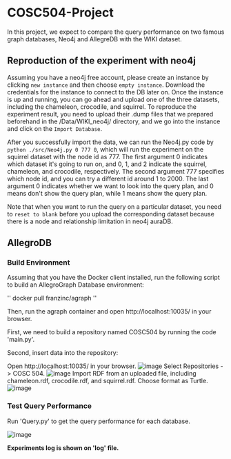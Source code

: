 # COSC504-Project
In this project, we expect to compare the query performance on two famous graph databases, Neo4j and AllegreDB with the WIKI dataset. 

## Reproduction of the experiment with neo4j 
Assuming you have a neo4j free account, please create an instance by clicking `new instance` and then choose `empty instance`. Download the credentials for the instance to connect to the DB later on. 
Once the instance is up and running, you can go ahead and upload one of the three datasets, including the chameleon, crocodile, and squirrel. 
To reproduce the experiment result, you need to upload their .dump files that we prepared beforehand  in the /Data/WIKI_neo4j/ directory, and we go into the instance and click on the `Import Database`. 


After you successfully import the data, we can run the Neo4j.py code by `python ./src/Neo4j.py 0 777 0`,  which will run the experiment on the squirrel dataset with the node id as 777. 
The first argument 0 indicates which dataset it's going to run on, and 0, 1, and 2 indicate the squirrel, chameleon, and crocodile, respectively.
The second argument 777 specifies which node id, and you can try a different id around 1 to 2000.
The last argument 0 indicates whether we want to look into the query plan, and 0 means don't show the query plan, while 1 means show the query plan.

Note that when you want to run the query on a particular dataset, you need to `reset to blank` before you upload the corresponding dataset because there is a node and relationship limitation in neo4j auraDB.

## AllegroDB

### Build Environment

Assuming that you have the Docker client installed, run the following script to build an AllegroGraph Database environment:

''
docker pull franzinc/agraph 
''

Then, run the agraph container and open http://localhost:10035/ in your browser.

First, we need to build a repository named COSC504 by running the code 'main.py'.

Second, insert data into the repository:

Open http://localhost:10035/ in your browser.
![image](https://user-images.githubusercontent.com/44452689/234490338-7fef4e13-d6f2-4094-8190-4f17167b5250.png)
Select Repositories -> COSC 504.
![image](https://user-images.githubusercontent.com/44452689/234490423-a0eebf5e-b9b9-44f5-8747-dd726a38ef4c.png)
Import RDF from an uploaded file, including chameleon.rdf, crocodile.rdf, and squirrel.rdf. Choose format as Turtle.
![image](https://user-images.githubusercontent.com/44452689/234490484-7d663601-6002-4e5c-adbd-bc81ff8d9144.png)

### Test Query Performance

Run 'Query.py' to get the query performance for each database.

![image](https://user-images.githubusercontent.com/44452689/234491332-e8a7ea60-4a00-4609-be89-497faf25b94e.png)

**Experiments log is shown on 'log' file.**
